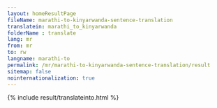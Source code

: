 ```yaml
---
layout: homeResultPage
fileName: marathi-to-kinyarwanda-sentence-translation
translatein: marathi_to_kinyarwanda
folderName : translate
lang: mr
from: mr
to: rw
langname: marathi-to
permalink: /mr/marathi-to-kinyarwanda-sentence-translation/result
sitemap: false
nointernationalization: true
---
```

{% include result/translateinto.html %}

<script src="/js/result/translation.js" data-foldername="{{page.folderName}}" data-lang="{{page.lang}}"></script>
